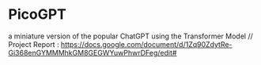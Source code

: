 # PicoGPT
a miniature version of the popular ChatGPT using the Transformer Model // 
          Project Report : https://docs.google.com/document/d/1Zq90ZdytRe-Gi368enGYMMMhkGM8GEGWYuwPhwrDFeg/edit#
